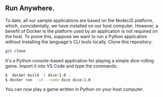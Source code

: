## Run Anywhere.

To date, all our sample applications are based on the Node/JS platform, which, coincidentally, we have installed on our host computer. However, a benefit of Docker is the platform used by an application is not required on the host. To prove this, suppose we want to run a Python application without installing the language's CLI tools locally. Clone this repository:
~~~bash
git clone 
~~~
It's a Python console-based application for playing a simple dice-rolling game. Import it into VS Code and type the commands:
~~~bash
$  docker build -t dice:1.0 .
$ docker run  -it --name dice dice:1.0
~~~ 
You can now play a game written in Python on your host computer.